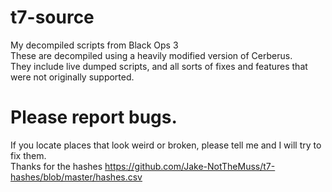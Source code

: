 # t7-source
 My decompiled scripts from Black Ops 3\
 These are decompiled using a heavily modified version of Cerberus. \
 They include live dumped scripts, and all sorts of fixes and features that were not originally supported.

# Please report bugs.
If you locate places that look weird or broken, please tell me and I will try to fix them. \
Thanks for the hashes https://github.com/Jake-NotTheMuss/t7-hashes/blob/master/hashes.csv
